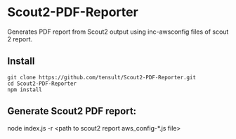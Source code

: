 # Scout2-PDF-Reporter
Generates PDF report from Scout2 output using inc-awsconfig files of scout 2 report.

## Install
 ```
 git clone https://github.com/tensult/Scout2-PDF-Reporter.git
 cd Scout2-PDF-Reporter
 npm install
 ```

## Generate Scout2 PDF report:
node index.js -r <path to scout2 report aws_config-*.js file>
